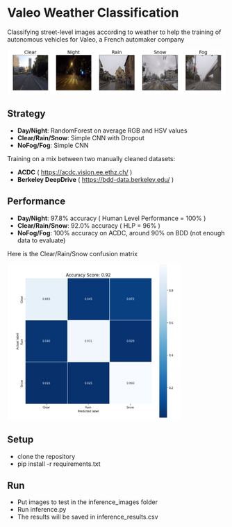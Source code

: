 # Valeo Weather Classification
Classifying street-level images according to weather to help the training of autonomous vehicles for Valeo, a French automaker company

![](media/acdc_example.png)

## Strategy
- **Day/Night**: RandomForest on average RGB and HSV values
- **Clear/Rain/Snow**: Simple CNN with Dropout
- **NoFog/Fog**: Simple CNN

Training on a mix between two manually cleaned datasets:
- **ACDC** ( https://acdc.vision.ee.ethz.ch/ )
- **Berkeley DeepDrive** ( https://bdd-data.berkeley.edu/ )

## Performance
- **Day/Night**: 97.8% accuracy ( Human Level Performance = 100% )
- **Clear/Rain/Snow**: 92.0% accuracy ( HLP = 96% )
- **NoFog/Fog**: 100% accuracy on ACDC, around 90% on BDD (not enough data to evaluate)
  
Here is the Clear/Rain/Snow confusion matrix

<img src="media/cm_precipitation.jpg" alt="cm_precipitation" width="400"/>

## Setup
- clone the repository
- pip install -r requirements.txt

## Run
- Put images to test in the inference_images folder
- Run inference.py
- The results will be saved in inference_results.csv
